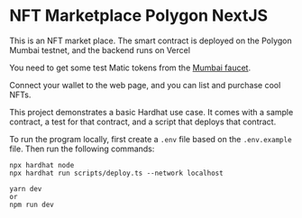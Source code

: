 # NFT Marketplace Polygon NextJS

This is an NFT market place. The smart contract is deployed on the Polygon Mumbai testnet, and the backend runs on Vercel

You need to get some test Matic tokens from the [ Mumbai faucet](https://mumbaifaucet.com/). 

Connect your wallet to the web page, and you can list and purchase cool NFTs.

This project demonstrates a basic Hardhat use case. It comes with a sample contract, a test for that contract, and a script that deploys that contract.

To run the program locally, first create a `.env` file based on the `.env.example` file. Then run the following commands:

```shell
npx hardhat node
npx hardhat run scripts/deploy.ts --network localhost

yarn dev
or
npm run dev
```

